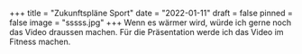 +++
title = "Zukunftspläne Sport"
date = "2022-01-11"
draft = false
pinned = false
image = "sssss.jpg"
+++
Wenn es wärmer wird, würde ich gerne noch das Video draussen machen. Für die Präsentation werde ich das Video im Fitness machen.